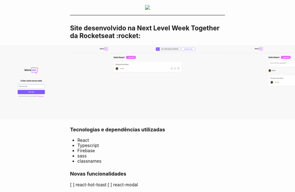 <p align="center">
  <img src="https://github.com/">
</p><hr>
<h2> Site desenvolvido na Next Level Week Together da Rocketseat :rocket: </h2>
<div style="display: flex; flex-direction: row; align-items: center; justify-content: center;>
  <img src="https://github.com/SirGuiL/Letmeask/blob/main/src/assets/images/prints/home.png">
  <img src="https://github.com/SirGuiL/Letmeask/blob/main/src/assets/images/prints/new.png">
  <img src="https://github.com/SirGuiL/Letmeask/blob/main/src/assets/images/prints/admin.png">
  <img src="https://github.com/SirGuiL/Letmeask/blob/main/src/assets/images/prints/user.png">
</div>
<h3>Tecnologias e dependências utilizadas</h3>
<ul>
  <li>React</li>
  <li>Typescript</li>
  <li>Firebase</li>
  <li>sass</li>
  <li>classnames</li>
</ul>

<h3>Novas funcionalidades</h3>
[ ] react-hot-toast
[ ] react-modal



